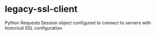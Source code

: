 # legacy-ssl-client
Python Requests Session object configured to connect to servers with historical SSL configuration
